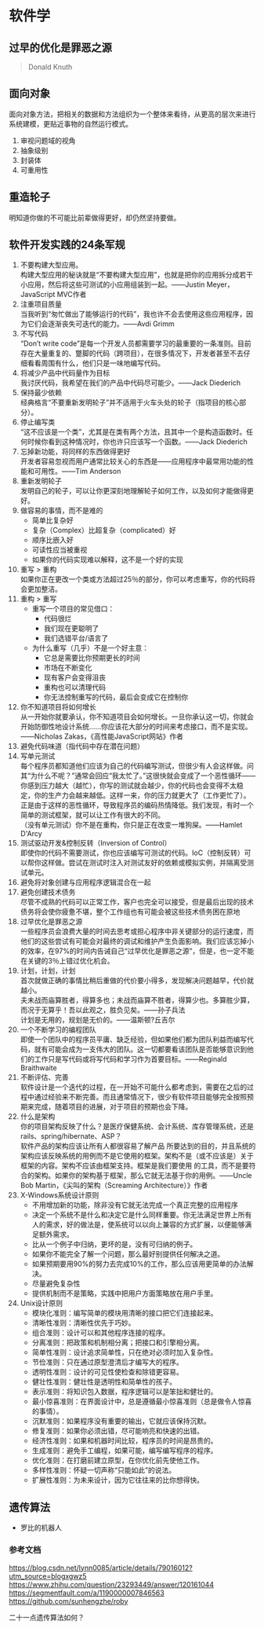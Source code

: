 # 软件学

## 过早的优化是罪恶之源

> Donald Knuth

## 面向对象

面向对象方法，把相关的数据和方法组织为一个整体来看待，从更高的层次来进行系统建模，更贴近事物的自然运行模式。

1. 审视问题域的视角
1. 抽象级别
1. 封装体
1. 可重用性

## 重造轮子

明知道你做的不可能比前辈做得更好，却仍然坚持要做。

## 软件开发实践的24条军规

1. 不要构建大型应用。  
构建大型应用的秘诀就是“不要构建大型应用”，也就是把你的应用拆分成若干小应用，然后将这些可测试的小应用组装到一起。——Justin Meyer，JavaScript MVC作者
1. 注重项目质量  
当我听到“匆忙做出了能够运行的代码”，我也许不会去使用这些应用程序，因为它们会逐渐丧失可迭代的能力。——Avdi Grimm
1. 不写代码  
“Don’t write code”是每一个开发人员都需要学习的最重要的一条准则。目前存在大量重复的、蹩脚的代码（跨项目），在很多情况下，开发者甚至不去仔细看看周围有什么，他们只是一味地编写代码。
1. 将减少产品中代码量作为目标  
我讨厌代码，我希望在我们的产品中代码尽可能少。——Jack Diederich
1. 保持最少依赖  
经典格言“不要重新发明轮子”并不适用于火车头处的轮子（指项目的核心部分）。
1. 停止编写类  
“这不应该是一个类”，尤其是在类有两个方法，且其中一个是构造函数时。任何时候你看到这种情况时，你也许只应该写一个函数。——Jack Diederich
1. 忘掉新功能，将同样的东西做得更好  
开发者容易忽视而用户通常比较关心的东西是——应用程序中最常用功能的性能和可用性。——Tim Anderson
1. 重新发明轮子  
发明自己的轮子，可以让你更深刻地理解轮子如何工作，以及如何才能做得更好。
1. 做容易的事情，而不是难的
    * 简单比复杂好
    * 复杂（Complex）比超复杂（complicated）好
    * 顺序比嵌入好
    * 可读性应当被重视
    * 如果你的代码实现难以解释，这不是一个好的实现
1. 重写 > 重构  
如果你正在更改一个类或方法超过25％的部分，你可以考虑重写，你的代码将会更加整洁。
1. 重构 > 重写
    * 重写一个项目的常见借口：
      * 代码很烂
      * 我们现在更聪明了
      * 我们选错平台/语言了
    * 为什么重写（几乎）不是一个好主意：
      * 它总是需要比你预期更长的时间
      * 市场在不断变化
      * 现有客户会变得沮丧
      * 重构也可以清理代码
      * 你无法控制重写的代码，最后会变成它在控制你
1. 你不知道项目将如何增长  
从一开始你就要承认，你不知道项目会如何增长。一旦你承认这一切，你就会开始防御性地设计系统……你应该花大部分的时间来考虑接口，而不是实现。——Nicholas Zakas，《高性能JavaScript网站》作者
1. 避免代码味道（指代码中存在潜在问题）
1. 写单元测试  
每个程序员都知道他们应该为自己的代码编写测试，但很少有人会这样做。问其“为什么不呢？”通常会回应“我太忙了。”这很快就会变成了一个恶性循环——你感到压力越大（越忙），你写的测试就会越少，你的代码也会变得不太稳定，你的生产力会越来越低。这样一来，你的压力就更大了（工作更忙了）。正是由于这样的恶性循环，导致程序员的编码热情降低。我们发现，有时一个简单的测试框架，就可以让工作有很大的不同。  
（没有单元测试）你不是在重构，你只是正在改变一堆狗屎。——Hamlet D'Arcy
1. 测试驱动开发&控制反转（Inversion of Control）  
即使你的代码不需要测试，你也应该编写可测试的代码。IoC（控制反转）可以帮你这样做。尝试在测试时注入对测试友好的依赖或模拟实例，并隔离受测试单元。
1. 避免将对象创建与应用程序逻辑混合在一起
1. 避免创建技术债务  
尽管不成熟的代码可以正常工作，客户也完全可以接受，但是最后出现的技术债务将会使你疲惫不堪，整个工作组也有可能会被这些技术债务困在原地
1. 过早优化是罪恶之源  
一些程序员会浪费大量的时间去思考或担心程序中非关键部分的运行速度，而他们的这些尝试有可能会对最终的调试和维护产生负面影响。我们应该忘掉小的效率，在97%的时间内告诫自己“过早优化是罪恶之源”，但是，也一定不能在关键的3％上错过优化机会。
1. 计划，计划，计划  
首次就做正确的事情比稍后重做的代价要小得多，发现解决问题越早，代价就越小。  
夫未战而庙算胜者，得算多也；未战而庙算不胜者，得算少也。多算胜少算，而况于无算乎！吾以此观之，胜负见矣。——孙子兵法  
计划是无用的，规划是无价的。——温斯顿?丘吉尔
1. 一个不断学习的编程团队  
即使一个团队中的程序员平庸、缺乏经验，但如果他们都为团队利益而编写代码，就有可能会成为一支伟大的团队。这一切都要看该团队是否能够意识到他们的工作只是写代码或将写代码和学习作为首要目标。——Reginald Braithwaite
1. 不断评估、完善  
软件设计是一个迭代的过程，在一开始不可能什么都考虑到，需要在之后的过程中通过经验来不断完善。而且通常情况下，很少有软件项目能够完全按照预期来完成，随着项目的进展，对于项目的预期也会下降。
1. 什么是架构  
你的项目架构反映了什么？是医疗保健系统、会计系统、库存管理系统，还是rails、spring/hibernate、ASP？  
软件产品的架构应该让所有人都很容易了解产品 所要达到的目的，并且系统的架构应该反映系统的用例而不是它使用的框架。架构不是（或不应该是）关于框架的内容。架构不应该由框架支持。框架是我们要使用 的工具，而不是要符合的架构。如果你的架构基于框架，那么它就无法基于你的用例。——Uncle Bob Martin，《尖叫的架构（Screaming Architecture）》作者
1. X-Windows系统设计原则
    * 不用增加新的功能，除非没有它就无法完成一个真正完整的应用程序
    * 决定一个系统不是什么和决定它是什么同样重要。你无法满足世界上所有人的需求，好的做法是，使系统可以以向上兼容的方式扩展，以便能够满足额外需求。
    * 比从一个例子中归纳，更坏的是，没有可归纳的例子。
    * 如果你不能完全了解一个问题，那么最好别提供任何解决之道。
    * 如果预期要用90%的努力去完成10%的工作，那么应该用更简单的办法解决。
    * 尽量避免复杂性
    * 提供机制而不是策略，实践中把用户方面策略放在用户手里。
1. Unix设计原则
    * 模块化准则：编写简单的模块用清晰的接口把它们连接起来。
    * 清晰性准则：清晰性优先于巧妙。
    * 组合准则：设计可以和其他程序连接的程序。
    * 分离准则：把政策和机制相分离；把接口和引擎相分离。
    * 简单性准则：设计追求简单性，只在绝对必须时加入复杂性。
    * 节俭准则：只在通过原型澄清后才编写大的程序。
    * 透明性准则：设计的可见性使检查和除错更容易。
    * 健壮性准则：健壮性是透明性和简单性的孩子。
    * 表示准则：将知识包入数据，程序逻辑可以是笨拙和健壮的。
    * 最小惊喜准则：在界面设计中，总是遵循最小惊喜准则（总是做令人惊喜的事情）。
    * 沉默准则：如果程序没有重要的输出，它就应该保持沉默。
    * 修复准则：如果你必须出错，尽可能响亮和快速的出错。
    * 经济性准则：如果和机器时间比较，程序员的时间是昂贵的。
    * 生成准则：避免手工编程，如果可能，编写编写程序的程序。
    * 优化准则：在打磨前建立原型，在你优化前先使他工作。
    * 多样性准则：怀疑一切声称“只能如此”的说法。
    * 扩展性准则：为未来设计，因为它往往来的比你想得快。

## 遗传算法

* 罗比的机器人

### 参考文档

https://blog.csdn.net/lynn0085/article/details/79016012?utm_source=blogxgwz5
https://www.zhihu.com/question/23293449/answer/120161044
https://segmentfault.com/a/1190000007846563
https://github.com/sunhengzhe/roby

二十一点遗传算法如何？
